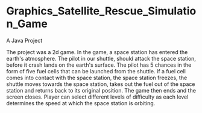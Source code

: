 # Graphics_Satellite_Rescue_Simulation_Game
A Java Project


The project was a 2d game. In the game, a space station has entered the earth's atmosphere. The pilot in our shuttle, should attack the space station, before it crash lands on the earth's surface. The pilot has 5 chances in the form of five fuel cells that can be launched from the shuttle. If a fuel cell comes into contact with the space station, the space station freezes, the shuttle moves towards the space station, takes out the fuel out of the space station and returns back to its original position. The game then ends and the screen closes. Player can select different levels of difficulty as each level determines the speed at which the space station is orbiting.
